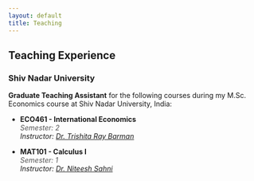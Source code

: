 ```yaml
---
layout: default
title: Teaching
---
```


## Teaching Experience

### Shiv Nadar University
**Graduate Teaching Assistant** for the following courses during my M.Sc. Economics course at Shiv Nadar University, India:

- **ECO461 - International Economics**  
  <span style="font-style: italic; color: #555;">Semester: 2</span>  
  <span style="font-style: italic;">Instructor: [Dr. Trishita Ray Barman](https://snu.edu.in/faculty/trishita-ray-baraman/)</span>
  
- **MAT101 - Calculus I**  
  <span style="font-style: italic; color: #555;">Semester: 1</span>  
  <span style="font-style: italic;">Instructor: [Dr. Niteesh Sahni](https://snu.edu.in/faculty/niteesh-sahni/)</span>

